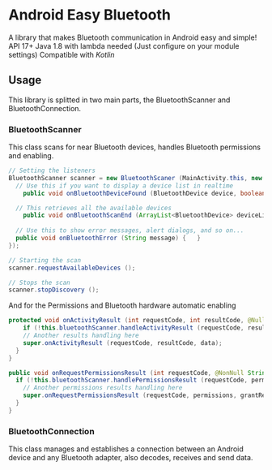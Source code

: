 # Android Easy Bluetooth
A library that makes Bluetooth communication in Android easy and simple!
API 17+
Java 1.8 with lambda needed (Just configure on your module settings)
Compatible with *Kotlin*

## Usage
This library is splitted in two main parts, the BluetoothScanner and BluetoothConnection.
### BluetoothScanner
This class scans for near Bluetooth devices, handles Bluetooth permissions and enabling.
```java
// Setting the listeners
BluetoothScanner scanner = new BluetoothScaner (MainActivity.this, new BluetoothScanner.BluetoothScanListener () { 
  // Use this if you want to display a device list in realtime
	public void onBluetoothDeviceFound (BluetoothDevice device, boolean paired) {	}

  // This retrieves all the available devices
	public void onBluetoothScanEnd (ArrayList<BluetoothDevice> deviceList) {	}
  
  // Use this to show error messages, alert dialogs, and so on...
  public void onBluetoothError (String message) {	}
});

// Starting the scan
scanner.requestAvailableDevices ();

// Stops the scan
scanner.stopDiscovery ();
```

And for the Permissions and Bluetooth hardware automatic enabling
```java
protected void onActivityResult (int requestCode, int resultCode, @Nullable Intent data) {
	if (!this.bluetoothScanner.handleActivityResult (requestCode, resultCode, data)) {
    // Another results handling here
    super.onActivityResult (requestCode, resultCode, data);
  }
}

public void onRequestPermissionsResult (int requestCode, @NonNull String[] permissions, @NonNull int[] grantResults) {
  if (!this.bluetoothScanner.handlePermissionsResult (requestCode, permissions, grantResults)) {
    // Another permissions results handling here
    super.onRequestPermissionsResult (requestCode, permissions, grantResults);
  }
}
```
### BluetoothConnection
This class manages and establishes a connection between an Android device and any Bluetooth adapter, also decodes, receives and send data.

